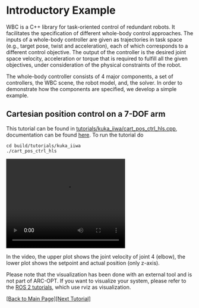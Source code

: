 # Introductory Example

WBC is a C++ library for task-oriented control of redundant robots. It facilitates the specification of different whole-body control approaches. The inputs of a whole-body controller are given as trajectories in task space (e.g., target pose, twist and acceleration), each of which corresponds to a different control objective. The output of the controller is the desired joint space velocity, acceleration or torque that is required to fulfill all the given objectives, under consideration of the physical constraints of the robot.

The whole-body controller consists of 4 major components, a set of controllers, the WBC scene, the robot model, and, the solver. 
In order to demonstrate how the components are specified, we develop a simple example.

## Cartesian position control on a 7-DOF arm

This tutorial can be found in [tutorials/kuka_iiwa/cart_pos_ctrl_hls.cpp](https://github.com/ARC-OPT/wbc/blob/master/tutorials/kuka_iiwa/cart_pos_ctrl_hls.cpp), documentation can be found [here](https://arc-opt.github.io/wbc/cart__pos__ctrl__hls_8cpp.html). To run the tutorial do
```
cd build/tutorials/kuka_iiwa
./cart_pos_ctrl_hls
```


<video width="320" height="240" controls>
   <source type="video/mp4"  src="https://raw.githubusercontent.com/ARC-OPT/ARC-OPT/master/videos/tutorial_01.mp4"/>
</video>


In the video, the upper plot shows the joint velocity of joint 4 (elbow), the lower plot shows the setpoint and actual position (only z-axis).

Please note that the visualization has been done with an external tool and is not part of ARC-OPT. If you want to visualize your system, please refer to the [ROS 2 tutorials](https://arc-opt.github.io/Documentation/tutorials/ros2_introduction.html), which use rviz as visualization.

[[Back to Main Page]](https://arc-opt.github.io/Documentation)[[Next Tutorial]](https://arc-opt.github.io/Documentation/tutorials/vel_using_different_solver.html)
